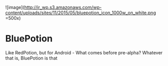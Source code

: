 ![image](http://ir_wp.s3.amazonaws.com/wp-content/uploads/sites/11/2015/05/bluepotion_icon_1000w_on_white.png =500x)

# BluePotion

Like RedPotion, but for Android - What comes before pre-alpha? Whatever that is, BluePotion is that
